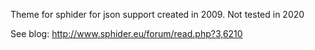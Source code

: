 
Theme for sphider for json support created in 2009. Not tested in 2020

See blog: http://www.sphider.eu/forum/read.php?3,6210 
